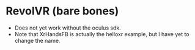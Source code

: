 # RevolVR (bare bones)
* Does not yet work without the oculus sdk.
* Note that XrHandsFB is actually the helloxr example, but I have yet to change the name.
